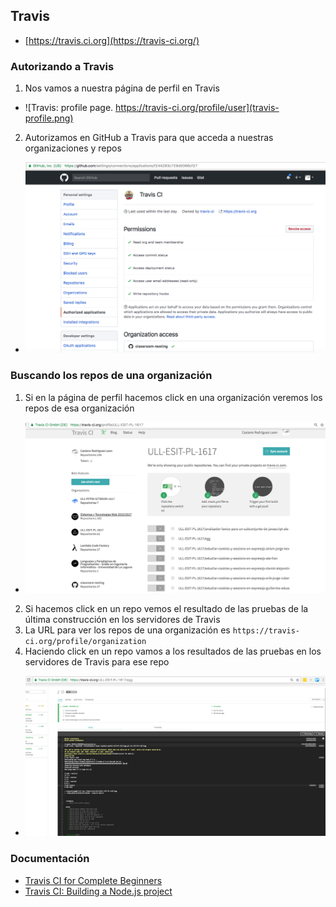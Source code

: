 ## Travis

* [https://travis.ci.org](https://travis-ci.org/)

### Autorizando a Travis

1. Nos vamos a nuestra página de perfil en Travis
  - ![Travis: profile page. https://travis-ci.org/profile/user](travis-profile.png)
2. Autorizamos en GitHub a Travis para que acceda a nuestras organizaciones y repos
  - ![GitHub: Authorizing Travis](github-authorized-applications-travis.png)
  
  
### Buscando los repos de una organización

1. Si en la página de perfil hacemos click en una organización veremos los repos de esa organización
  -  ![Viendo los repos en una organización](travis-profile-organization.png)
2. Si hacemos click en un repo vemos el resultado de las pruebas de la última construcción en los servidores de Travis 
3. La URL para ver los repos de una organización es `https://travis-ci.org/profile/organization`
4. Haciendo click en un repo vamos a los resultados de las pruebas en los servidores de Travis para ese repo
  - ![Viendo los resultados de las pruebas de un repo](travis-org-repo.png)


### Documentación

* [Travis CI for Complete Beginners](https://docs.travis-ci.com/user/for-beginners)
* [Travis CI: Building a Node.js project](https://docs.travis-ci.com/user/languages/javascript-with-nodejs/)
